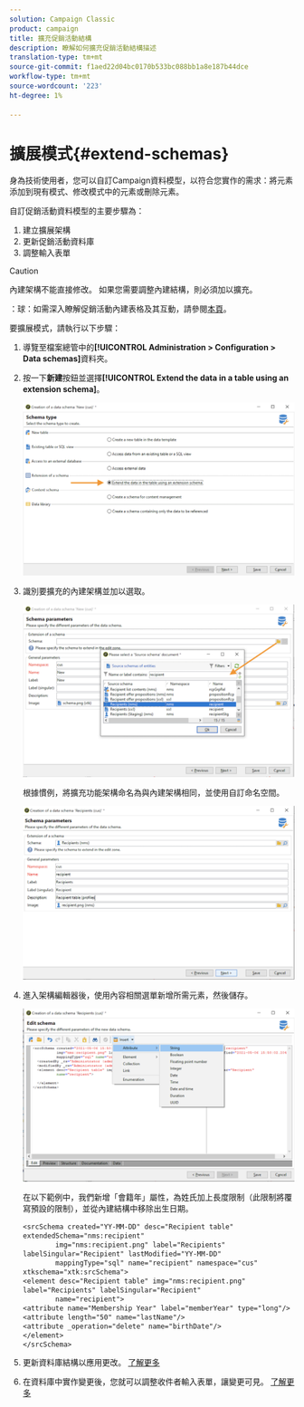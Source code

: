 ```yaml
---
solution: Campaign Classic
product: campaign
title: 擴充促銷活動結構
description: 瞭解如何擴充促銷活動結構描述
translation-type: tm+mt
source-git-commit: f1aed22d04bc0170b533bc088bb1a8e187b44dce
workflow-type: tm+mt
source-wordcount: '223'
ht-degree: 1%

---
```


# 擴展模式{#extend-schemas}

身為技術使用者，您可以自訂Campaign資料模型，以符合您實作的需求：將元素添加到現有模式、修改模式中的元素或刪除元素。

自訂促銷活動資料模型的主要步驟為：

1. 建立擴展架構
1. 更新促銷活動資料庫
1. 調整輸入表單

>[!CAUTION]
>內建架構不能直接修改。 如果您需要調整內建結構，則必須加以擴充。

：球：如需深入瞭解促銷活動內建表格及其互動，請參閱[本頁](datamodel.md)。

要擴展模式，請執行以下步驟：

1. 導覽至檔案總管中的&#x200B;**[!UICONTROL Administration > Configuration > Data schemas]**&#x200B;資料夾。
1. 按一下&#x200B;**新建**&#x200B;按鈕並選擇&#x200B;**[!UICONTROL Extend the data in a table using an extension schema]**。

   ![](assets/extend-schema-option.png)

1. 識別要擴充的內建架構並加以選取。

   ![](assets/extend-schema-select.png)

   根據慣例，將擴充功能架構命名為與內建架構相同，並使用自訂命名空間。

   ![](assets/extend-schema-validate.png)

1. 進入架構編輯器後，使用內容相關選單新增所需元素，然後儲存。

   ![](assets/extend-schema-edit.png)

   在以下範例中，我們新增「會籍年」屬性，為姓氏加上長度限制（此限制將覆寫預設的限制），並從內建結構中移除出生日期。

   ```
   <srcSchema created="YY-MM-DD" desc="Recipient table" extendedSchema="nms:recipient"
           img="nms:recipient.png" label="Recipients" labelSingular="Recipient" lastModified="YY-MM-DD"
           mappingType="sql" name="recipient" namespace="cus" xtkschema="xtk:srcSchema">
   <element desc="Recipient table" img="nms:recipient.png" label="Recipients" labelSingular="Recipient"
           name="recipient">
   <attribute name="Membership Year" label="memberYear" type="long"/>
   <attribute length="50" name="lastName"/>
   <attribute _operation="delete" name="birthDate"/>
   </element>
   </srcSchema> 
   ```

1. 更新資料庫結構以應用更改。 [了解更多](update-database-structure.md)
1. 在資料庫中實作變更後，您就可以調整收件者輸入表單，讓變更可見。 [了解更多](forms.md)
